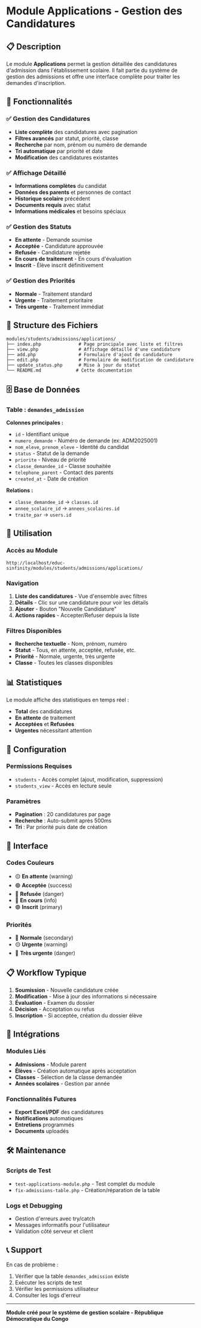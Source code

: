 # Module Applications - Gestion des Candidatures

## 📋 Description

Le module **Applications** permet la gestion détaillée des candidatures d'admission dans l'établissement scolaire. Il fait partie du système de gestion des admissions et offre une interface complète pour traiter les demandes d'inscription.

## 🎯 Fonctionnalités

### ✅ Gestion des Candidatures
- **Liste complète** des candidatures avec pagination
- **Filtres avancés** par statut, priorité, classe
- **Recherche** par nom, prénom ou numéro de demande
- **Tri automatique** par priorité et date
- **Modification** des candidatures existantes

### ✅ Affichage Détaillé
- **Informations complètes** du candidat
- **Données des parents** et personnes de contact
- **Historique scolaire** précédent
- **Documents requis** avec statut
- **Informations médicales** et besoins spéciaux

### ✅ Gestion des Statuts
- **En attente** - Demande soumise
- **Acceptée** - Candidature approuvée
- **Refusée** - Candidature rejetée
- **En cours de traitement** - En cours d'évaluation
- **Inscrit** - Élève inscrit définitivement

### ✅ Gestion des Priorités
- **Normale** - Traitement standard
- **Urgente** - Traitement prioritaire
- **Très urgente** - Traitement immédiat

## 📁 Structure des Fichiers

```
modules/students/admissions/applications/
├── index.php              # Page principale avec liste et filtres
├── view.php               # Affichage détaillé d'une candidature
├── add.php                # Formulaire d'ajout de candidature
├── edit.php               # Formulaire de modification de candidature
├── update_status.php      # Mise à jour du statut
└── README.md             # Cette documentation
```

## 🗄️ Base de Données

### Table : `demandes_admission`

**Colonnes principales :**
- `id` - Identifiant unique
- `numero_demande` - Numéro de demande (ex: ADM2025001)
- `nom_eleve`, `prenom_eleve` - Identité du candidat
- `status` - Statut de la demande
- `priorite` - Niveau de priorité
- `classe_demandee_id` - Classe souhaitée
- `telephone_parent` - Contact des parents
- `created_at` - Date de création

**Relations :**
- `classe_demandee_id` → `classes.id`
- `annee_scolaire_id` → `annees_scolaires.id`
- `traite_par` → `users.id`

## 🚀 Utilisation

### Accès au Module
```
http://localhost/educ-sinfinity/modules/students/admissions/applications/
```

### Navigation
1. **Liste des candidatures** - Vue d'ensemble avec filtres
2. **Détails** - Clic sur une candidature pour voir les détails
3. **Ajouter** - Bouton "Nouvelle Candidature"
4. **Actions rapides** - Accepter/Refuser depuis la liste

### Filtres Disponibles
- **Recherche textuelle** - Nom, prénom, numéro
- **Statut** - Tous, en attente, acceptée, refusée, etc.
- **Priorité** - Normale, urgente, très urgente
- **Classe** - Toutes les classes disponibles

## 📊 Statistiques

Le module affiche des statistiques en temps réel :
- **Total** des candidatures
- **En attente** de traitement
- **Acceptées** et **Refusées**
- **Urgentes** nécessitant attention

## 🔧 Configuration

### Permissions Requises
- `students` - Accès complet (ajout, modification, suppression)
- `students_view` - Accès en lecture seule

### Paramètres
- **Pagination** : 20 candidatures par page
- **Recherche** : Auto-submit après 500ms
- **Tri** : Par priorité puis date de création

## 🎨 Interface

### Codes Couleurs
- 🟡 **En attente** (warning)
- 🟢 **Acceptée** (success)
- 🔴 **Refusée** (danger)
- 🔵 **En cours** (info)
- 🟣 **Inscrit** (primary)

### Priorités
- 🔘 **Normale** (secondary)
- 🟡 **Urgente** (warning)
- 🔴 **Très urgente** (danger)

## 📋 Workflow Typique

1. **Soumission** - Nouvelle candidature créée
2. **Modification** - Mise à jour des informations si nécessaire
3. **Évaluation** - Examen du dossier
4. **Décision** - Acceptation ou refus
5. **Inscription** - Si acceptée, création du dossier élève

## 🔗 Intégrations

### Modules Liés
- **Admissions** - Module parent
- **Élèves** - Création automatique après acceptation
- **Classes** - Sélection de la classe demandée
- **Années scolaires** - Gestion par année

### Fonctionnalités Futures
- **Export Excel/PDF** des candidatures
- **Notifications** automatiques
- **Entretiens** programmés
- **Documents** uploadés

## 🛠️ Maintenance

### Scripts de Test
- `test-applications-module.php` - Test complet du module
- `fix-admissions-table.php` - Création/réparation de la table

### Logs et Debugging
- Gestion d'erreurs avec try/catch
- Messages informatifs pour l'utilisateur
- Validation côté serveur et client

## 📞 Support

En cas de problème :
1. Vérifier que la table `demandes_admission` existe
2. Exécuter les scripts de test
3. Vérifier les permissions utilisateur
4. Consulter les logs d'erreur

---

**Module créé pour le système de gestion scolaire - République Démocratique du Congo**
